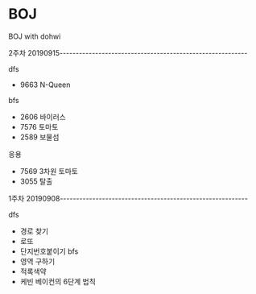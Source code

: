 # BOJ
BOJ with dohwi

2주차 20190915----------------------------------------------------------

dfs
- 9663 N-Queen

bfs
- 2606 바이러스
- 7576 토마토	
- 2589 보물섬

응용
- 7569 3차원 토마토
- 3055 탈출

1주차 20190908----------------------------------------------------------

dfs
-   경로 찾기
-   로또
-   단지번호붙이기
bfs
-   영역 구하기
-   적록색약
-   케빈 베이컨의 6단계 법칙
